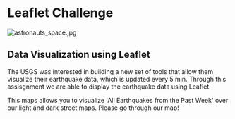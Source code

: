 # Leaflet Challenge 

![astronauts_space.jpg](Images/1-logo.jpg)

## Data Visualization using Leaflet
 
The USGS was interested in building a new set of tools that allow them visualize their earthquake data, which is updated every 5 min. Through this assisgnment we are able to display the earthquake data using Leaflet.

This maps allows you to visualize 'All Earthquakes from the Past Week' over our light and dark street maps. Please go through our map!